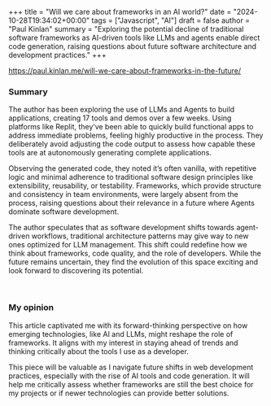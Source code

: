 +++
title = "Will we care about frameworks in an AI world?"
date = "2024-10-28T19:34:02+00:00"
tags = ["Javascript", "AI"]
draft = false
author = "Paul Kinlan"
summary = "Exploring the potential decline of traditional software frameworks as AI-driven tools like LLMs and agents enable direct code generation, raising questions about future software architecture and development practices."
+++

https://paul.kinlan.me/will-we-care-about-frameworks-in-the-future/

### Summary

The author has been exploring the use of LLMs and Agents to build applications, creating 17 tools and demos over a few weeks. Using platforms like Replit, they’ve been able to quickly build functional apps to address immediate problems, feeling highly productive in the process. They deliberately avoid adjusting the code output to assess how capable these tools are at autonomously generating complete applications.

Observing the generated code, they noted it’s often vanilla, with repetitive logic and minimal adherence to traditional software design principles like extensibility, reusability, or testability. Frameworks, which provide structure and consistency in team environments, were largely absent from the process, raising questions about their relevance in a future where Agents dominate software development.

The author speculates that as software development shifts towards agent-driven workflows, traditional architecture patterns may give way to new ones optimized for LLM management. This shift could redefine how we think about frameworks, code quality, and the role of developers. While the future remains uncertain, they find the evolution of this space exciting and look forward to discovering its potential.

<br>

### My opinion

This article captivated me with its forward-thinking perspective on how emerging technologies, like AI and LLMs, might reshape the role of frameworks. It aligns with my interest in staying ahead of trends and thinking critically about the tools I use as a developer.

This piece will be valuable as I navigate future shifts in web development practices, especially with the rise of AI tools and code generation. It will help me critically assess whether frameworks are still the best choice for my projects or if newer technologies can provide better solutions.
